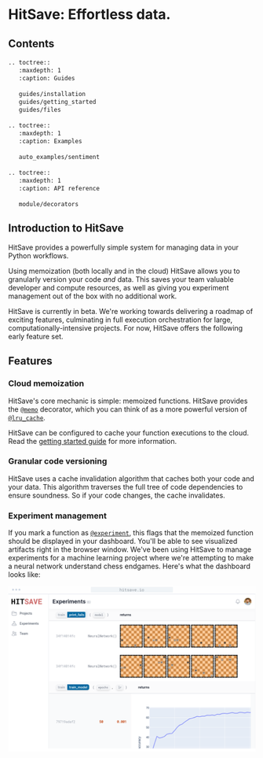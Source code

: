 # HitSave: Effortless data.

## Contents

```{eval-rst}
.. toctree::
   :maxdepth: 1
   :caption: Guides

   guides/installation
   guides/getting_started
   guides/files

.. toctree::
   :maxdepth: 1
   :caption: Examples

   auto_examples/sentiment

.. toctree::
   :maxdepth: 1
   :caption: API reference

   module/decorators
```

## Introduction to HitSave

HitSave provides a powerfully simple system for managing data in your Python
workflows.

Using memoization (both locally and in the cloud) HitSave allows you
to granularly version your code _and_ data. This saves your team valuable developer
and compute resources, as well as giving you experiment management out of the box
with no additional work.

HitSave is currently in beta. We're working towards delivering a roadmap
of exciting features, culminating in full execution orchestration for large,
computationally-intensive projects. For now, HitSave offers the following early
feature set.

## Features

### Cloud memoization

HitSave's core mechanic is simple: memoized functions. HitSave provides the [`@memo`](hitsave.memo)
decorator, which you can think of as a more powerful version of [`@lru_cache`](https://docs.python.org/3/library/functools.html#functools.lru_cache).

HitSave can be configured to cache your function executions to the cloud. Read the
[getting started guide](/guides/getting_started.md) for more information.

### Granular code versioning

HitSave uses a cache invalidation algorithm that caches both your code and your
data. This algorithm traverses the full tree of code dependencies to ensure 
soundness. So if your code changes, the cache invalidates. 

### Experiment management

If you mark a function as [`@experiment`](hitsave.experiment), this flags that the memoized function
should be displayed in your dashboard. You'll be able to see visualized artifacts
right in the browser window. We've been using HitSave to manage experiments for a
machine learning project where we're attempting to make a neural network understand
chess endgames. Here's what the dashboard looks like:

![HitSave experiment tracking dashboard](../../web/src/images/screenshots/experiment-tracking.png)
